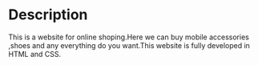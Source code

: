 # Description
This is a website for online shoping.Here we can buy mobile accessories ,shoes and any everything do you want.This website is fully developed in HTML and CSS.
